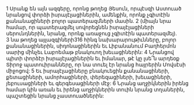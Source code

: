 1 Սրանք են այն ազգերը, որոնց թողեց Յեսուն, որպէսզի Աստուած նրանցով փորձի իսրայէլացիներին, ամենքին, որոնք չգիտէին քանանացիների բոլոր պատերազմների մասին. 2 (միայն նրա համար, որ պատերազմել սովորեցնեն իսրայէլացիների սերունդներին, նրանց, որոնք առաջուց չգիտէին պատերազմել). 3 նա թողեց այլազգիների316 հինգ նախարարութիւնները, բոլոր քանանացիներին, սիդոնացիներին եւ Լիբանանում Բաղհերմոն սարից մինչեւ Լաբոեմաթ բնակուող խեւացիներին: 4 Նրանցով պիտի փորձէր իսրայէլացիներին եւ իմանար, թէ կը լսե՞ն արդեօք Տիրոջ պատուիրանները, որ նա տուել էր նրանց հայրերին Մովսէսի միջոցով:
5 Եւ իսրայէլացիները բնակուեցին քանանացիների, քետացիների, ամորհացիների, փերեզացիների, խեւացիների, յեբուսացիների եւ գերգեսացիների մէջ: 6 Նրանց աղջիկներին իրենց համար կին առան եւ իրենց աղջիկներին տուին նրանց տղաներին, պաշտեցին նրանց չաստուածներին:
